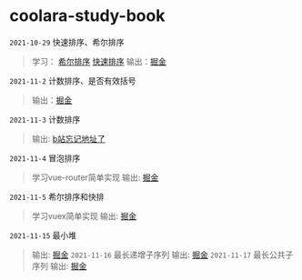 # coolara-study-book
 `2021-10-29` 快速排序、希尔排序 
 > 学习： [希尔排序](https://juejin.cn/post/6844904007182319624) [快速排序](https://juejin.cn/post/6844903938290876430)
 > 输出：[掘金]()

`2021-11-2` 计数排序、是否有效括号
 > 输出：[掘金](https://juejin.cn/post/7026170637911588872)

`2021-11-3` 计数排序
 > 输出: [b站忘记地址了]()

`2021-11-4` 冒泡排序
 > 学习vue-router简单实现
 > 输出: [掘金](https://juejin.cn/post/7026516549372477453)

`2021-11-5` 希尔排序和快排
 > 学习vuex简单实现
 > 输出: [掘金](https://juejin.cn/post/7026921448262336525)
 
 `2021-11-15` 最小堆
 > 输出: [掘金](https://juejin.cn/post/7030733128008204295)
 `2021-11-16` 最长递增子序列
 > 输出: [掘金](https://juejin.cn/post/7031069478066585630)
`2021-11-17` 最长公共子序列
 > 输出: [掘金](https://juejin.cn/post/7031368179657998366)


